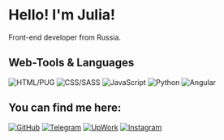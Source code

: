 # Hello! I'm Julia!
Front-end developer from Russia.
## Web-Tools & Languages
![HTML/PUG](https://img.shields.io/badge/HTML/PUG-346471?style=for-the-badge&logo=HTML5&logoColor=FFFFFF)
![CSS/SASS](https://img.shields.io/badge/CSS/SASS-346471?style=for-the-badge&logo=CSS3&logoColor=FFFFFF)
![JavaScript](https://img.shields.io/badge/JavaScript-346471?style=for-the-badge&logo=JavaScript&logoColor=FFFFFF)
![Python](https://img.shields.io/badge/Python-346471?style=for-the-badge&logo=Python&logoColor=FFFFFF)
![Angular](https://img.shields.io/badge/Angular-346471?style=for-the-badge&logo=Angular&logoColor=FFFFFF)
## You can find me here:
[![GitHub](https://img.shields.io/badge/GitHub-E1E1E1?style=for-the-badge&logo=GitHub&logoColor=2CA5E0)](https://github.com/bananazbrain)
[![Telegram](https://img.shields.io/badge/Telegram-E1E1E1?style=for-the-badge&logo=Telegram&logoColor=E1E1E1)](https://t.me/bananazbrain)
[![UpWork](https://img.shields.io/badge/UpWork-E1E1E1?style=for-the-badge&logo=UpWork&logoColor=2CA5E0)](https://www.upwork.com/o/profiles/users/~014832efca947c5efb/)
[![Instagram](https://img.shields.io/badge/Instagram-E1E1E1?style=for-the-badge&logo=Instagram&logoColor=2CA5E0)](https://www.instagram.com/bananazbrain/)
